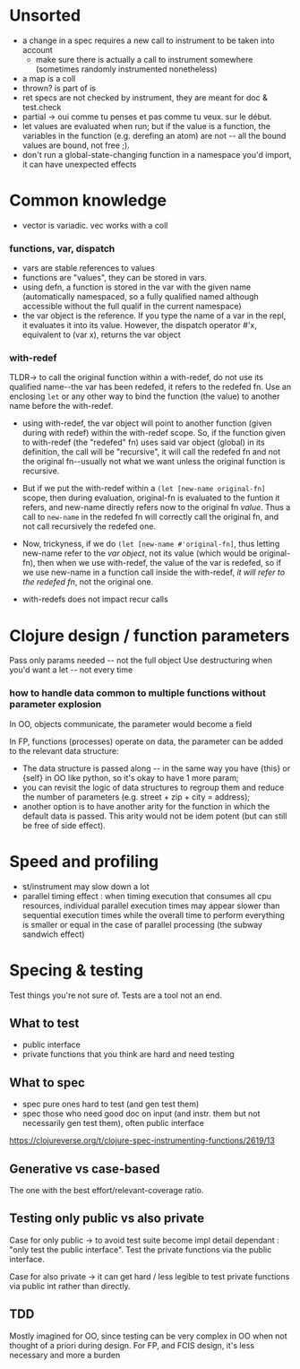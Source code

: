 # Unsorted
- a change in a spec requires a new call to instrument to be taken into account
  - make sure there is actually a call to instrument somewhere (sometimes randomly instrumented nonetheless)
- a map is a coll
- thrown? is part of is
- ret specs are not checked by instrument, they are meant for doc & test.check
- partial -> oui comme tu penses et pas comme tu veux. sur le début.
- let values are evaluated when run; but if the value is a function, the variables in the function (e.g. derefing an atom) are not -- all the bound values are bound, not free ;).
- don't run a global-state-changing function in a namespace you'd import, it can have unexpected effects

# Common knowledge
- vector is variadic. vec works with a coll

### functions, var, dispatch
- vars are stable references to values
- functions are "values", they can be stored in vars. 
- using defn, a function is stored in the var with the given name (automatically namespaced, so a fully qualified named although accessible without the full qualif in the current namespace)
- the var object is the reference. If you type the name of a var in the repl, it evaluates it into its value. However, the dispatch operator #'x, equivalent to (var x), returns the var object

### with-redef
TLDR-> to call the original function within a with-redef, do not use its qualified name--the var has been redefed, it refers to the redefed fn. Use an enclosing `let` or any other way to bind the function (the value) to another name before the with-redef.

- using with-redef, the var object will point to another function (given during with redef) within the with-redef scope. So, if the function given to with-redef (the "redefed" fn) uses said var object (global) in its definition, the call will be "recursive", it will call the redefed fn and not the original fn--usually not what we want unless the original function is recursive. 
- But if we put the with-redef within a `(let [new-name original-fn]` scope, then during evaluation, original-fn is evaluated to the funtion it refers, and new-name directly refers now to the original fn *value*. Thus a call to `new-name` in the redefed fn will correctly call the original fn, and not call recursively the redefed one.
- Now, trickyness, if we do `(let [new-name #'original-fn]`, thus letting new-name refer to the *var object*, not its value (which would be original-fn), then when we use with-redef, the value of the var is redefed, so if we use new-name in a function call inside the with-redef, *it will refer to the redefed fn*, not the original one.

- with-redefs does not impact recur calls

# Clojure design / function parameters

Pass only params needed -- not the full object
Use destructuring when you'd want a let -- not every time

### how to handle data common to multiple functions without parameter explosion
In OO, objects communicate, the parameter would become a field

In FP, functions (processes) operate on data, the parameter can be added to the relevant data structure:

- The data structure is passed along -- in the same way you have {this} or {self} in OO like python, so it's okay to have 1 more param;
- you can revisit the logic of data structures to regroup them and reduce the number of parameters (e.g. street + zip + city = address);
- another option is to have another arity for the function in which the default data is passed. This arity would not be idem potent (but can still be free of side effect).


# Speed and profiling
- st/instrument may slow down a lot
- parallel timing effect : when timing execution that consumes all cpu resources, individual parallel execution times may appear slower than sequential execution times while the overall time to perform everything is smaller or equal in the case of parallel processing (the subway sandwich effect)

# Specing & testing

Test things you're not sure of. Tests are a tool not an end.

## What to test
- public interface
- private functions that you think are hard and need testing

## What to spec
- spec pure ones hard to test (and gen test them)
- spec those who need good doc on input (and instr. them but not necessarily gen test them), often public interface

https://clojureverse.org/t/clojure-spec-instrumenting-functions/2619/13

## Generative vs case-based
The one with the best effort/relevant-coverage ratio.

## Testing only public vs also private
Case for only public -> to avoid test suite become impl detail dependant : "only test the public interface". Test the private functions via the public interface.

Case for also private -> it can get hard / less legible to test private functions via public int rather than directly.

## TDD
Mostly imagined for OO, since testing can be very complex in OO when not thought of a priori during design.
For FP, and FCIS design, it's less necessary and more a burden

